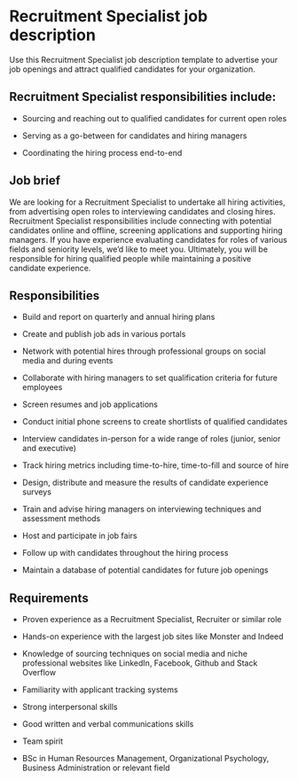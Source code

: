 # Recruitment Specialist job description
Use this Recruitment Specialist job description template to advertise your job openings and attract qualified candidates for your organization.


## Recruitment Specialist responsibilities include:
* Sourcing and reaching out to qualified candidates for current open roles

* Serving as a go-between for candidates and hiring managers

* Coordinating the hiring process end-to-end



## Job brief

We are looking for a Recruitment Specialist to undertake all hiring activities, from advertising open roles to interviewing candidates and closing hires.
Recruitment Specialist responsibilities include connecting with potential candidates online and offline, screening applications and supporting hiring managers. If you have experience evaluating candidates for roles of various fields and seniority levels, we’d like to meet you.
Ultimately, you will be responsible for hiring qualified people while maintaining a positive candidate experience.


## Responsibilities

* Build and report on quarterly and annual hiring plans

* Create and publish job ads in various portals

* Network with potential hires through professional groups on social media and during events

* Collaborate with hiring managers to set qualification criteria for future employees

* Screen resumes and job applications

* Conduct initial phone screens to create shortlists of qualified candidates

* Interview candidates in-person for a wide range of roles (junior, senior and executive)

* Track hiring metrics including time-to-hire, time-to-fill and source of hire

* Design, distribute and measure the results of candidate experience surveys

* Train and advise hiring managers on interviewing techniques and assessment methods

* Host and participate in job fairs

* Follow up with candidates throughout the hiring process

* Maintain a database of potential candidates for future job openings


## Requirements

* Proven experience as a Recruitment Specialist, Recruiter or similar role

* Hands-on experience with the largest job sites like Monster and Indeed

* Knowledge of sourcing techniques on social media and niche professional websites like LinkedIn, Facebook, Github and Stack Overflow

* Familiarity with applicant tracking systems

* Strong interpersonal skills

* Good written and verbal communications skills

* Team spirit

* BSc in Human Resources Management, Organizational Psychology, Business Administration or relevant field
